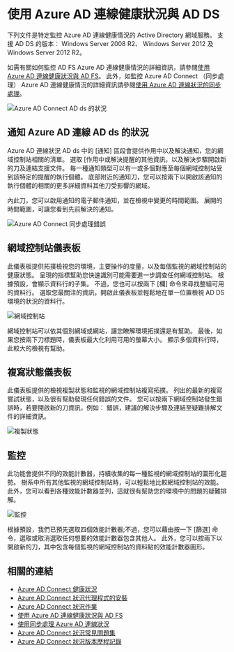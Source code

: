 
<properties
    pageTitle="使用 Azure AD 連線健康狀況與 AD DS |Microsoft Azure"
    description="這是將討論如何監控 AD DS 的 Azure AD 連線健康狀況] 頁面。"
    services="active-directory"
    documentationCenter=""
    authors="arluca"
    manager="samueld"
    editor="curtand"/>

<tags
    ms.service="active-directory"
    ms.workload="identity"
    ms.tgt_pltfrm="na"
    ms.devlang="na"
    ms.topic="get-started-article"
    ms.date="10/18/2016"
    ms.author="arluca"/>

# <a name="using-azure-ad-connect-health-with-ad-ds"></a>使用 Azure AD 連線健康狀況與 AD DS
下列文件是特定監控 Azure AD 連線健康情況的 Active Directory 網域服務。 支援 AD DS 的版本︰ Windows Server 2008 R2、 Windows Server 2012 及 Windows Server 2012 R2。

如需有關如何監控 AD FS Azure AD 連線健康情況的詳細資訊，請參閱[使用 Azure AD 連線健康狀況與 AD FS](active-directory-aadconnect-health-adfs.md)。 此外，如監控 Azure AD Connect （同步處理） Azure AD 連線健康情況的詳細資訊請參閱[使用 Azure AD 連線狀況的同步處理](active-directory-aadconnect-health-sync.md)。

![Azure AD Connect AD ds 的狀況](./media/active-directory-aadconnect-health/aadconnect-health-adds-entry.png)

## <a name="alerts-for-azure-ad-connect-health-for-ad-ds"></a>通知 Azure AD 連線 AD ds 的狀況
Azure AD 連線狀況 AD ds 中的 [通知] 區段會提供作用中以及解決通知，您的網域控制站相關的清單。 選取 [作用中或解決提醒的其他資訊，以及解決步驟開啟新的刀及連結支援文件。 每一種通知類型可以有一或多個對應至每個網域控制站受到該特定的提醒的執行個體。 底部附近的通知刀，您可以按兩下以開啟該通知的執行個體的相關的更多詳細資料其他刀受影響的網域。

內此刀，您可以啟用通知的電子郵件通知，並在檢視中變更的時間範圍。 展開的時間範圍，可讓您看到先前解決的通知。

![Azure AD Connect 同步處理錯誤](./media/active-directory-aadconnect-health/aadconnect-health-adds-alerts.png)

## <a name="domain-controllers-dashboard"></a>網域控制站儀表板
此儀表板提供拓撲檢視您的環境，主要操作的度量，以及每個監視的網域控制站的健康狀態。 呈現的指標幫助您快速識別可能需要進一步調查任何網域控制站。 根據預設，會顯示資料行的子集。 不過，您也可以按兩下 [欄] 命令來尋找整組可用的資料行。 選取您最關注的資訊，開啟此儀表板並輕鬆地在單一位置檢視 AD DS 環境的狀況的資料行。

![網域控制站](./media/active-directory-aadconnect-health/aadconnect-health-adds-domainsandsites-dashboard.png)

網域控制站可以依其個別網域或網站，讓您瞭解環境拓撲還是有幫助。 最後，如果您按兩下刀標題時，儀表板最大化利用可用的螢幕大小。 顯示多個資料行時，此較大的檢視有幫助。

## <a name="replication-status-dashboard"></a>複寫狀態儀表板
此儀表板提供的檢視複製狀態和監視的網域控制站複寫拓撲。 列出的最新的複寫嘗試狀態，以及很有幫助發現任何錯誤的文件。 您可以按兩下網域控制站發生錯誤時，若要開啟新的刀資訊，例如︰ 錯誤，建議的解決步驟及連結至疑難排解文件的詳細資訊。

![複製狀態](./media/active-directory-aadconnect-health/aadconnect-health-adds-replication.png)

## <a name="monitoring"></a>監控
此功能會提供不同的效能計數器，持續收集的每一種監視的網域控制站的圖形化趨勢。 樹系中所有其他監視的網域控制站時，可以輕鬆地比較網域控制站的效能。 此外，您可以看到各種效能計數器並列，這就很有幫助您的環境中的問題的疑難排解。

![監控](./media/active-directory-aadconnect-health/aadconnect-health-adds-monitoring.png)

根據預設，我們已預先選取四個效能計數器;不過，您可以藉由按一下 [篩選] 命令，選取或取消選取任何想要的效能計數器包含其他人。 此外，您可以按兩下以開啟新的刀，其中包含每個監視的網域控制站的資料點的效能計數器圖形。

## <a name="related-links"></a>相關的連結

* [Azure AD Connect 健康狀況](active-directory-aadconnect-health.md)
* [Azure AD Connect 狀況代理程式的安裝](active-directory-aadconnect-health-agent-install.md)
* [Azure AD Connect 狀況作業](active-directory-aadconnect-health-operations.md)
* [使用 Azure AD 連線健康狀況與 AD FS](active-directory-aadconnect-health-adfs.md)
* [使用同步處理 Azure AD 連線狀況](active-directory-aadconnect-health-sync.md)
* [Azure AD Connect 狀況常見問題集](active-directory-aadconnect-health-faq.md)
* [Azure AD Connect 狀況版本歷程記錄](active-directory-aadconnect-health-version-history.md)
